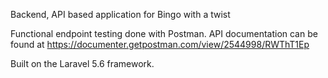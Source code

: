 Backend, API based application for Bingo with a twist

Functional endpoint testing done with Postman. API documentation can be found at https://documenter.getpostman.com/view/2544998/RWThT1Ep

Built on the Laravel 5.6 framework.